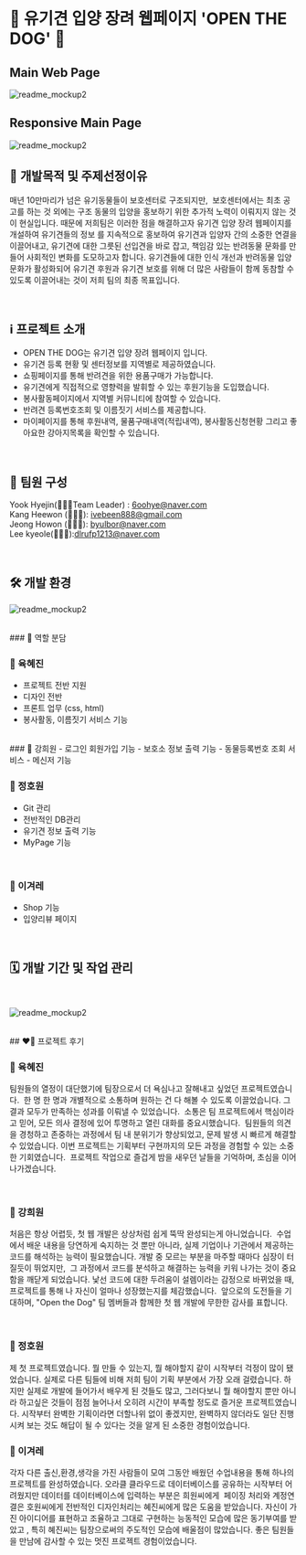 # 🐶 유기견 입양 장려 웹페이지 'OPEN THE DOG' 🐶

## Main Web Page

![readme_mockup2](https://cdn.discordapp.com/attachments/1178600686359949343/1202450708813844501/2024-02-01_11.02.34.gif?ex=65cd807d&is=65bb0b7d&hm=fb69ab9322337e147124d0056def076b5c857a7bfd21461b27099e1033d000ed&)
<br>
##  Responsive Main Page

![readme_mockup2](https://cdn.discordapp.com/attachments/1178600686359949343/1202450708108939264/2024-02-01_11.15.29.gif?ex=65cd807d&is=65bb0b7d&hm=cf44b1118d5c1b8e3e5498ffd4ee05ab4f1efe4132cf4877cc0420c091f8fe0d&)
<br>

## 🎯 개발목적 및 주제선정이유

매년 10만마리가 넘은 유기동물들이 보호센터로 구조되지만, 
보호센터에서는 최초 공고를 하는 것 외에는 구조 동물의 입양을 홍보하기 위한 추가적 노력이 이뤄지지 않는 것이 현실입니다.
때문에 저희팀은 이러한 점을 해결하고자 유기견 입양 장려 웹페이지를 개설하여 유기견들의 정보 를 지속적으로 홍보하여 유기견과 입양자 간의 소중한 연결을 이끌어내고, 유기견에 대한 그릇된 선입견을 바로 잡고, 책임감 있는 반려동물 문화를 만들어 사회적인 변화를 도모하고자 합니다.
유기견들에 대한 인식 개선과 반려동물 입양문화가 활성화되어 유기견 후원과 유기견 보호를 위해 더 많은 사람들이 함께 동참할 수 있도록 이끌어내는 것이 저희 팀의 최종 목표입니다.


<br>

## ℹ️ 프로젝트 소개

- OPEN THE DOG는 유기견 입양 장려 웹페이지 입니다.
- 유기견 등록 현황 및 센터정보를 지역별로 제공하였습니다.
- 쇼핑페이지를 통해 반려견을 위한 용품구매가 가능합니다.
- 유기견에게 직접적으로 영향력을 발휘할 수 있는 후원기능을 도입했습니다.
- 봉사활동페이지에서 지역별 커뮤니티에 참여할 수 있습니다.
- 반려견 등록번호조회 및 이름짓기 서비스를 제공합니다.
- 마이페이지를 통해 후원내역, 물품구매내역(적립내역), 봉사활동신청현황 그리고 좋아요한 강아지목록을 확인할 수 있습니다.

<br>

##  👥 팀원 구성

 Yook Hyejin(👩🏻‍💼Team Leader)  : [6oohye@naver.com](mailto:6oohye@naver.com) <br> 
Kang Heewon (👩🏻‍💻): ivebeen888@gmail.com <br>
Jeong Howon (🧑🏻‍💻): [byulbor@naver.com](mailto:6oohye@naver.com)<br>
Lee kyeole(👨🏻‍💻):[dlrufp1213@naver.com](mailto:lrufp1213@naver.com)


<br>

## 🛠️ 개발 환경

![readme_mockup2](https://cdn.discordapp.com/attachments/1171279239325167616/1202887815889952768/Screenshot_2024-02-01_at_12.43.59_PM.png?ex=65cf1793&is=65bca293&hm=a9212b0d0ecc3f86051b43f5b69abd502676f62ebc201e5a1fc5818ebd33b9da&)

<br>
### 💼 역할 분담

### 🐯 육혜진
- 프로젝트 전반 지원
- 디자인 전반
- 프론트 업무 (css, html)
- 봉사활동, 이름짓기 서비스 기능
<br>
###  🦊 강희원
- 로그인 회원가입 기능
- 보호소 정보 출력 기능
- 동물등록번호 조회 서비스
- 메신저 기능
<br>

### 🐻 정호원
- Git 관리
- 전반적인 DB관리
- 유기견 정보 출력 기능
- MyPage 기능
<br>

### 🐹 이겨레
- Shop 기능
- 입양리뷰 페이지 
<br>
 
## 🗓️ 개발 기간 및 작업 관리
<br>

![readme_mockup2](https://cdn.discordapp.com/attachments/1171279239325167616/1202887815889952768/Screenshot_2024-02-01_at_12.43.59_PM.png?ex=65cf1793&is=65bca293&hm=a9212b0d0ecc3f86051b43f5b69abd502676f62ebc201e5a1fc5818ebd33b9da&)

<br>
## ❤️‍🔥 프로젝트 후기

### 🐯 육혜진
팀원들의 열정이 대단했기에 팀장으로서 더 욕심나고 잘해내고 싶었던 프로젝트였습니다. 
한 명 한 명과 개별적으로 소통하며 원하는 건 다 해볼 수 있도록 이끌었습니다. 그 결과 모두가 만족하는 성과를 이뤄낼 수 있었습니다. 
소통은 팀 프로젝트에서 핵심이라고 믿어, 모든 의사 결정에 있어 투명하고 열린 대화를 중요시했습니다. 
팀원들의 의견을 경청하고 존중하는 과정에서 팀 내 분위기가 향상되었고, 문제 발생 시 빠르게 해결할 수 있었습니다.
이번 프로젝트는 기획부터 구현까지의 모든 과정을 경험할 수 있는 소중한 기회였습니다. 
프로젝트 작업으로 즐겁게 밤을 새우던 날들을 기억하며, 초심을 이어나가겠습니다.

<br>

### 🦊 강희원
처음은 항상 어렵듯, 첫 웹 개발은 상상처럼 쉽게 뚝딱 완성되는게 아니었습니다. 
수업에서 배운 내용을 당연하게 숙지하는 것 뿐만 아니라, 실제 기업이나 기관에서 제공하는 코드를 해석하는 능력이 필요했습니다.
개발 중 모르는 부분을 마주할 때마다 심장이 터질듯이 뛰었지만, 
그 과정에서 코드를 분석하고 해결하는 능력을 키워 나가는 것이 중요함을 깨닫게 되었습니다.
낯선 코드에 대한 두려움이 설렘이라는 감정으로 바뀌었을 때, 프로젝트를 통해 나 자신이 얼마나 성장했는지를 체감했습니다. 
앞으로의 도전들을 기대하며, "Open the Dog" 팀 멤버들과 함께한 첫 웹 개발에 무한한 감사를 표합니다.

<br>

### 🐻 정호원
제 첫 프로젝트였습니다. 뭘 만들 수 있는지, 뭘 해야할지 같이 시작부터 걱정이 많이 됐었습니다. 실제로 다른 팀들에 비해 저희 팀이 기획 부분에서 가장 오래 걸렸습니다. 하지만 실제로 개발에 들어가서 배우게 된 것들도 많고, 그러다보니 뭘 해야할지 뿐만 아니라 하고싶은 것들이 점점 늘어나서 오히려 시간이 부족할 정도로 즐거운 프로젝트였습니다. 시작부터 완벽한 기획이라면 더할나위 없이 좋겠지만, 완벽하지 않더라도 일단 진행시켜 보는 것도 해답이 될 수 있다는 것을 알게 된 소중한 경험이었습니다.
<br>

### 🐹 이겨레
각자 다른 출신,환경,생각을 가진 사람들이 모여 그동안 배웠던 수업내용을 통해 하나의 프로젝트를 완성하였습니다.
오라클 클라우드로 데이터베이스를 공유하는 시작부터 어려웠지만 데이터를 데이터베이스에 입력하는 부분은 희원씨에게 
페이징 처리와 계정연결은 호원씨에게 전반적인 디자인처리는 혜진씨에게 많은 도움을 받았습니다.
자신이 가진 아이디어를 표현하고 조율하고 그대로 구현하는 능동적인 모습에 많은 동기부여를 받았고 ,
특히 혜진씨는 팀장으로써의 주도적인 모습에 배울점이 많았습니다. 좋은 팀원들을 만남에 감사할 수 있는 멋진 프로젝트 경험이었습니다.
